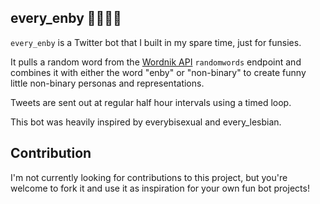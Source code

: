 ## every_enby 🖤💜🤍💛

`every_enby` is a Twitter bot that I built in my spare time, just for funsies. 

It pulls a random word from the [Wordnik API](https://developer.wordnik.com/) `randomwords` endpoint and combines it with either the word "enby" or "non-binary" to create funny little non-binary personas and representations. 

Tweets are sent out at regular half hour intervals using a timed loop. 

This bot was heavily inspired by everybisexual and every_lesbian. 

## Contribution 

I'm not currently looking for contributions to this project, but you're welcome to fork it and use it as inspiration for your own fun bot projects! 